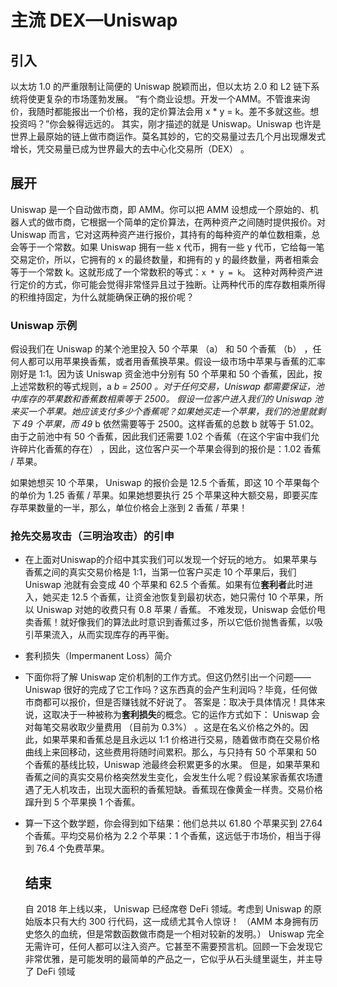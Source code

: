 # 主流 DEX—Uniswap

## **引入**

以太坊 1.0 的严重限制让简便的 Uniswap 脱颖而出，但以太坊 2.0 和 L2 链下系统将使更复杂的市场蓬勃发展。 “有个商业设想。开发一个AMM。不管谁来询价，我随时都能报出一个价格，我的定价算法会用 x * y = k。差不多就这些。想投资吗？”你会躲得远远的。 其实，刚才描述的就是 Uniswap。Uniswap 也许是世界上最原始的链上做市商运作。莫名其妙的，它的交易量过去几个月出现爆发式增长，凭交易量已成为世界最大的去中心化交易所（DEX） 。

## 展开

Uniswap 是一个自动做市商，即 AMM。你可以把 AMM 设想成一个原始的、机器人式的做市商，它根据一个简单的定价算法，在两种资产之间随时提供报价。对 Uniswap 而言，它对这两种资产进行报价，其持有的每种资产的单位数相乘，总会等于一个常数。如果 Uniswap 拥有一些 x 代币，拥有一些 y 代币，它给每一笔交易定价，所以，它拥有的 x 的最终数量，和拥有的 y 的最终数量，两者相乘会等于一个常数 k。这就形成了一个常数积的等式：`x * y = k`。 这种对两种资产进行定价的方式，你可能会觉得非常怪异且过于独断。让两种代币的库存数相乘所得的积维持固定，为什么就能确保正确的报价呢？

### **Uniswap 示例**

假设我们在 Uniswap 的某个池里投入 50 个苹果 （a） 和 50 个香蕉 （b） ，任何人都可以用苹果换香蕉，或者用香蕉换苹果。假设一级市场中苹果与香蕉的汇率刚好是 1:1。因为该 Uniswap 资金池中分别有 50 个苹果和 50 个香蕉，因此，按上述常数积的等式规则，a *b = 2500 。对于任何交易，Uniswap 都需要保证，池中库存的苹果数和香蕉数相乘等于 2500。* *假设一位客户进入我们的 Uniswap 池来买一个苹果。她应该支付多少个香蕉呢？如果她买走一个苹果，我们的池里就剩下 49 个苹果，而 49* b 依然需要等于 2500。这样香蕉的总数 b 就等于 51.02。由于之前池中有 50 个香蕉，因此我们还需要 1.02 个香蕉（在这个宇宙中我们允许碎片化香蕉的存在） ，因此，这位客户买一个苹果会得到的报价是：1.02 香蕉 / 苹果。

如果她想买 10 个苹果， Uniswap 的报价会是 12.5 个香蕉，即这 10 个苹果每个的单价为 1.25 香蕉 / 苹果。如果她想要执行 25 个苹果这种大额交易，即要买库存苹果数量的一半，那么，单位价格会上涨到 2 香蕉 / 苹果！

### **抢先交易攻击（三明治攻击）的引申**

- 在上面对Uniswap的介绍中其实我们可以发现一个好玩的地方。 如果苹果与香蕉之间的真实交易价格是 1:1，当第一位客户买走 10 个苹果后，我们 Uniswap 池就有会变成 40 个苹果和 62.5 个香蕉。如果有位**套利者**此时进入，她买走 12.5 个香蕉，让资金池恢复到最初状态，她只需付 10 个苹果，所以 Uniswap 对她的收费只有 0.8 苹果 / 香蕉。 不难发现，Uniswap 会低价甩卖香蕉！就好像我们的算法此时意识到香蕉过多，所以它低价抛售香蕉，以吸引苹果流入，从而实现库存的再平衡。

> 

- 套利损失（Impermanent Loss）简介

- 下面你将了解 Uniswap 定价机制的工作方式。但这仍然引出一个问题——Uniswap 很好的完成了它工作吗？这东西真的会产生利润吗？毕竟，任何做市商都可以报价，但是否赚钱就不好说了。 答案是：取决于具体情况！具体来说，这取决于一种被称为**套利损失**的概念。它的运作方式如下： Uniswap 会对每笔交易收取少量费用 （目前为 0.3%） 。这是在名义价格之外的。因此，如果苹果和香蕉总是且永远以 1:1 价格进行交易，随着做市商在交易价格曲线上来回移动，这些费用将随时间累积。那么，与只持有 50 个苹果和 50 个香蕉的基线比较，Uniswap 池最终会积累更多的水果。 但是，如果苹果和香蕉之间的真实交易价格突然发生变化，会发生什么呢？假设某家香蕉农场遭遇了无人机攻击，出现大面积的香蕉短缺。香蕉现在像黄金一样贵。交易价格蹿升到 5 个苹果换 1 个香蕉。

- 算一下这个数学题，你会得到如下结果：他们总共以 61.80 个苹果买到 27.64 个香蕉。平均交易价格为 2.2 个苹果：1 个香蕉，这远低于市场价，相当于得到 76.4 个免费苹果。

  ## 结束

  自 2018 年上线以来， Uniswap 已经席卷 DeFi 领域。考虑到 Uniswap 的原始版本只有大约 300 行代码，这一成绩尤其令人惊讶！ （AMM 本身拥有历史悠久的血统，但是常数函数做市商是一个相对较新的发明。） Uniswap 完全无需许可，任何人都可以注入资产。它甚至不需要预言机。回顾一下会发现它非常优雅，是可能发明的最简单的产品之一，它似乎从石头缝里诞生，并主导了 DeFi 领域